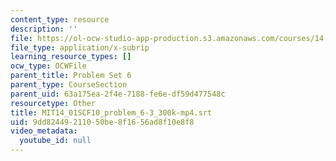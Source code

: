 ```yaml
---
content_type: resource
description: ''
file: https://ol-ocw-studio-app-production.s3.amazonaws.com/courses/14-01sc-principles-of-microeconomics-fall-2011/9dd82449211050be8f1656ad8f10e8f8_MIT14_01SCF10_problem_6-3_300k-mp4.vtt
file_type: application/x-subrip
learning_resource_types: []
ocw_type: OCWFile
parent_title: Problem Set 6
parent_type: CourseSection
parent_uid: 63a175ea-2f4e-7188-fe6e-df59d477548c
resourcetype: Other
title: MIT14_01SCF10_problem_6-3_300k-mp4.srt
uid: 9dd82449-2110-50be-8f16-56ad8f10e8f8
video_metadata:
  youtube_id: null
---
```

